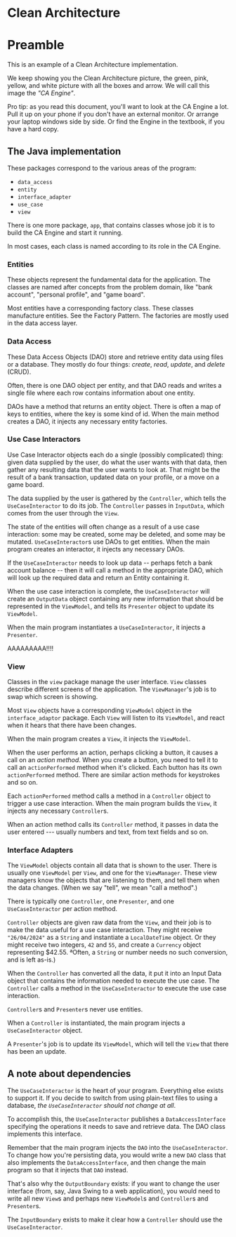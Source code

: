 # Clean Architecture

# Preamble

This is an example of a Clean Architecture implementation.

We keep showing you the Clean Architecture picture, the green, pink, yellow, and
white picture with all the boxes and arrow. We will call this image the _"CA
Engine"_.

Pro tip: as you read this document, you'll want to look at the CA Engine a lot.
Pull it up on your phone if you don't have an external monitor. Or arrange your
laptop windows side by side. Or find the Engine in the textbook, if you have
a hard copy.

## The Java implementation

These packages correspond to the various areas of the program:

* `data_access`
* `entity`
* `interface_adapter`
* `use_case`
* `view`

There is one more package, `app`, that contains classes whose job it is to build
the CA Engine and start it running.

In most cases, each class is named according to its role in the CA Engine.

### Entities

These objects represent the fundamental data for the application. The classes
are named after concepts from the problem domain, like "bank account", "personal
profile", and "game board".

Most entities have a corresponding factory class. These classes manufacture
entities. See the Factory Pattern. The factories are mostly used in the data
access layer.

### Data Access

These Data Access Objects (DAO) store and retrieve entity data using files or a
database. They mostly do four things: _create_, _read_, _update_, and _delete_
(CRUD).

Often, there is one DAO object per entity, and that DAO reads and writes a
single file where each row contains information about one entity.

DAOs have a method that returns an entity object. There is often a map of keys
to entities, where the key is some kind of id.  When the main method creates a
DAO, it injects any necessary entity factories.

### Use Case Interactors

Use Case Interactor objects each do a single (possibly complicated) thing: given
data supplied by the user, do what the user wants with that data, then gather
any resulting data that the user wants to look at. That might be the result of a
bank transaction, updated data on your profile, or a move on a game board.

The data supplied by the user is gathered by the `Controller`, which tells the
`UseCaseInteractor` to do its job. The `Controller` passes in `InputData`, which
comes from the user through the `View`.

The state of the entities will often change as a result of a use case
interaction: some may be created, some may be deleted, and some may be mutated. 
`UseCaseInteractor`s use DAOs to get entities. When the main program creates an
interactor, it injects any necessary DAOs.

If the `UseCaseInteractor` needs to look up data -- perhaps fetch a bank account
balance -- then it will call a method in the appropriate DAO, which will look
up the required data and return an Entity containing it.

When the use case interaction is complete, the `UseCaseInteractor` will create
an `OutputData` object containing any new information that should be represented
in the `ViewModel`, and tells its `Presenter` object to update its `ViewModel`.

When the main program instantiates a `UseCaseInteractor`, it injects a
`Presenter`.

AAAAAAAAA!!!!
### View

Classes in the `view` package manage the user interface. `View` classes describe
different screens of the application. The `ViewManager`'s job is to swap which
screen is showing.

Most `View` objects have a corresponding `ViewModel` object in the
`interface_adaptor` package. Each `View` will listen to its `ViewModel`, and
react when it hears that there have been changes.

When the main program creates a `View`, it injects the `ViewModel`.

When the user performs an action, perhaps clicking a button, it causes a call on
an _action method_. When you create a button, you need to tell it to call an
`actionPerformed` method when it's clicked. Each button has its own
`actionPerformed` method. There are similar action methods for keystrokes and so on.

Each `actionPerformed` method calls a method in a `Controller` object to trigger
a use case interaction. When the main program builds the `View`, it injects any
necessary `Controller`s.

When an action method calls its `Controller` method, it passes in data the user
entered --- usually numbers and text, from text fields and so on.

### Interface Adapters

The `ViewModel` objects contain all data that is shown to the user. There is
usually one `ViewModel` per `View`, and one for the `ViewManager`. These view
managers know the objects that are listening to them, and tell them when the
data changes. (When we say "tell", we mean "call a method".)

There is typically one `Controller`, one `Presenter`, and one
`UseCaseInteractor` per action method.

`Controller` objects are given raw data from the `View`, and their job is to
make the data useful for a use case interaction. They might receive
`"26/04/2024"` as a `String` and instantiate a `LocalDateTime` object. Or they
might receive two integers, `42` and `55`, and create a `Currency` object
representing $42.55. ªOften, a `String` or number needs no such conversion, and
is left as-is.)

When the `Controller` has converted all the data, it put it into an Input Data
object that contains the information needed to execute the use case. The
`Controller` calls a method in the `UseCaseInteractor` to execute the use case
interaction.

`Controller`s and `Presenter`s never use entities.

When a `Controller` is instantiated, the main program injects a
`UseCaseInteractor` object.

A `Presenter`'s job is to update its `ViewModel`, which will tell the `View`
that there has been an update.

## A note about dependencies

The `UseCaseInteractor` is the heart of your program. Everything else exists to
support it. If you decide to switch from using plain-text files to using a
database, _the `UseCaseInteractor` should not change at all_.

To accomplish this, the `UseCaseInteractor` publishes a `DataAccessInterface`
specifying the operations it needs to save and retrieve data. The DAO class
implements this interface.

Remember that the main program injects the `DAO` into the `UseCaseInteractor`.
To change how you're persisting data, you would write a new `DAO` class that also
implements the `DataAccessInterface`, and then change the main program so that
it injects that `DAO` instead.

That's also why the `OutputBoundary` exists: if you want to change the user
interface (from, say, Java Swing to a web application), you would need to write
all new `View`s and perhaps new `ViewModel`s and `Controller`s and `Presenter`s.

The `InputBoundary` exists to make it clear how a `Controller` should use the
`UseCaseInteractor`.
